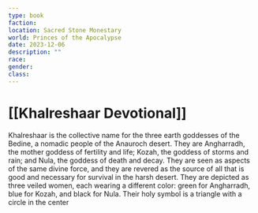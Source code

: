 ```yaml
---
type: book
faction: 
location: Sacred Stone Monestary
world: Princes of the Apocalypse
date: 2023-12-06
description: ""
race: 
gender: 
class:
---
```

# [[Khalreshaar Devotional]]

Khalreshaar is the collective name for the three earth goddesses of the Bedine, a nomadic people of the Anauroch desert. They are Angharradh, the mother goddess of fertility and life; Kozah, the goddess of storms and rain; and Nula, the goddess of death and decay. They are seen as aspects of the same divine force, and they are revered as the source of all that is good and necessary for survival in the harsh desert. They are depicted as three veiled women, each wearing a different color: green for Angharradh, blue for Kozah, and black for Nula. Their holy symbol is a triangle with a circle in the center